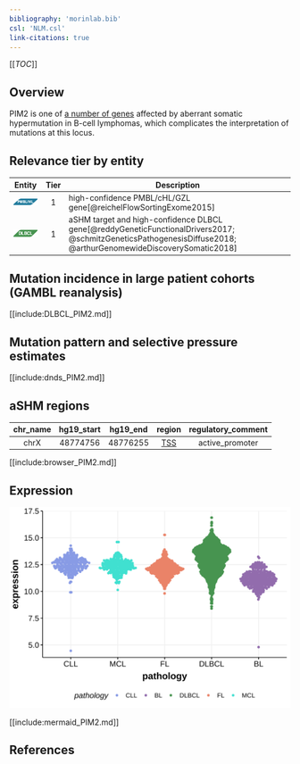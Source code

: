 ```yaml
---
bibliography: 'morinlab.bib'
csl: 'NLM.csl'
link-citations: true
---
```

[[_TOC_]]

## Overview
PIM2 is one of [a number of genes](https://github.com/morinlab/LLMPP/wiki/ashm) affected by aberrant somatic hypermutation in B-cell lymphomas, which complicates the interpretation of mutations at this locus.



## Relevance tier by entity

|Entity|Tier|Description               |
|:------:|:----:|--------------------------|
|![PMBL](images/icons/PMBL_tier1.png)|1|high-confidence PMBL/cHL/GZL gene[@reichelFlowSortingExome2015]|
|![DLBCL](images/icons/DLBCL_tier1.png) |1 | aSHM target and high-confidence DLBCL gene[@reddyGeneticFunctionalDrivers2017; @schmitzGeneticsPathogenesisDiffuse2018; @arthurGenomewideDiscoverySomatic2018]|

## Mutation incidence in large patient cohorts (GAMBL reanalysis)

[[include:DLBCL_PIM2.md]]

## Mutation pattern and selective pressure estimates

[[include:dnds_PIM2.md]]

## aSHM regions

|chr_name|hg19_start|hg19_end|region                                                                                   |regulatory_comment|
|:--------:|:----------:|:--------:|:-----------------------------------------------------------------------------------------:|:------------------:|
|chrX    |48774756  |48776255|[TSS](https://genome.ucsc.edu/s/rdmorin/GAMBL%20hg19?position=chrX%3A48774756%2D48776255)|active_promoter   |


[[include:browser_PIM2.md]]

## Expression
![](images/gene_expression/PIM2_by_pathology.svg)
<!-- ORIGIN: reichelFlowSortingExome2015a -->
<!-- DLBCL: arthurGenomewideDiscoverySomatic2018 -->
<!-- PMBL: reichelFlowSortingExome2015a -->

[[include:mermaid_PIM2.md]]

## References
